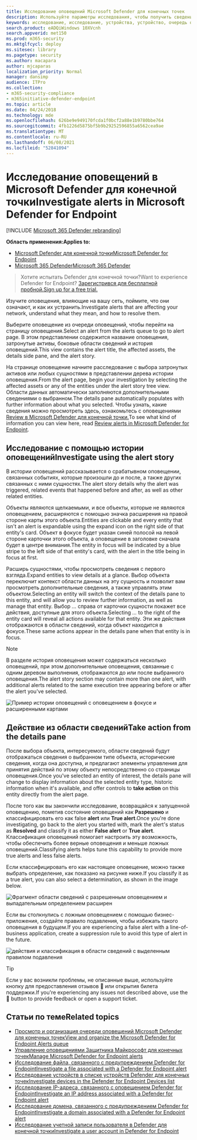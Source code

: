 ```yaml
---
title: Исследование оповещений Microsoft Defender для конечных точек
description: Используйте параметры исследования, чтобы получить сведения о оповещениях, влияющих на вашу сеть, что они означают и как их устранить.
keywords: исследование, исследование, устройства, устройство, очередь оповещений, панель мониторинга, IP-адрес, файл, отправка, отправка, глубокий анализ, хронология, поиск, домен, URL-адрес, IP
search.product: eADQiWindows 10XVcnh
search.appverid: met150
ms.prod: m365-security
ms.mktglfcycl: deploy
ms.sitesec: library
ms.pagetype: security
ms.author: macapara
author: mjcaparas
localization_priority: Normal
manager: dansimp
audience: ITPro
ms.collection:
- m365-security-compliance
- m365initiative-defender-endpoint
ms.topic: article
ms.date: 04/24/2018
ms.technology: mde
ms.openlocfilehash: 626be9e949170fcda1f0bcf2a88e1b9780bbe764
ms.sourcegitcommit: 4fb1226d5875bf5b9b29252596855a6562cea9ae
ms.translationtype: MT
ms.contentlocale: ru-RU
ms.lasthandoff: 06/08/2021
ms.locfileid: "52841094"
---
```

# <a name="investigate-alerts-in-microsoft-defender-for-endpoint"></a><span data-ttu-id="008c1-104">Исследование оповещений в Microsoft Defender для конечной точки</span><span class="sxs-lookup"><span data-stu-id="008c1-104">Investigate alerts in Microsoft Defender for Endpoint</span></span>

[!INCLUDE [Microsoft 365 Defender rebranding](../../includes/microsoft-defender.md)]

<span data-ttu-id="008c1-105">**Область применения:**</span><span class="sxs-lookup"><span data-stu-id="008c1-105">**Applies to:**</span></span>
- [<span data-ttu-id="008c1-106">Microsoft Defender для конечной точки</span><span class="sxs-lookup"><span data-stu-id="008c1-106">Microsoft Defender for Endpoint</span></span>](https://go.microsoft.com/fwlink/p/?linkid=2154037)
- [<span data-ttu-id="008c1-107">Microsoft 365 Defender</span><span class="sxs-lookup"><span data-stu-id="008c1-107">Microsoft 365 Defender</span></span>](https://go.microsoft.com/fwlink/?linkid=2118804)

><span data-ttu-id="008c1-108">Хотите испытать Defender для конечной точки?</span><span class="sxs-lookup"><span data-stu-id="008c1-108">Want to experience Defender for Endpoint?</span></span> [<span data-ttu-id="008c1-109">Зарегистрився для бесплатной пробной.</span><span class="sxs-lookup"><span data-stu-id="008c1-109">Sign up for a free trial.</span></span>](https://www.microsoft.com/microsoft-365/windows/microsoft-defender-atp?ocid=docs-wdatp-investigatealerts-abovefoldlink) 

<span data-ttu-id="008c1-110">Изучите оповещения, влияющие на вашу сеть, поймите, что они означают, и как их устранить.</span><span class="sxs-lookup"><span data-stu-id="008c1-110">Investigate alerts that are affecting your network, understand what they mean, and how to resolve them.</span></span>

<span data-ttu-id="008c1-111">Выберите оповещение из очереди оповещений, чтобы перейти на страницу оповещения.</span><span class="sxs-lookup"><span data-stu-id="008c1-111">Select an alert from the alerts queue to go to alert page.</span></span> <span data-ttu-id="008c1-112">В этом представлении содержится название оповещения, затронутые активы, боковые области сведений и история оповещений.</span><span class="sxs-lookup"><span data-stu-id="008c1-112">This view contains the alert title, the affected assets, the details side pane, and the alert story.</span></span>

<span data-ttu-id="008c1-113">На странице оповещение начните расследование с выбора затронутых активов или любых сущностями в представлении дерева истории оповещения.</span><span class="sxs-lookup"><span data-stu-id="008c1-113">From the alert page, begin your investigation by selecting the affected assets or any of the entities under the alert story tree view.</span></span> <span data-ttu-id="008c1-114">Области данных автоматически заполняются дополнительными сведениями о выбранном.</span><span class="sxs-lookup"><span data-stu-id="008c1-114">The details pane automatically populates with further information about what you selected.</span></span> <span data-ttu-id="008c1-115">Чтобы узнать, какие сведения можно просмотреть здесь, ознакомьтесь с оповещениями [Review в Microsoft Defender для конечной точки.](/microsoft-365/security/defender-endpoint/review-alerts)</span><span class="sxs-lookup"><span data-stu-id="008c1-115">To see what kind of information you can view here, read [Review alerts in Microsoft Defender for Endpoint](/microsoft-365/security/defender-endpoint/review-alerts).</span></span>

## <a name="investigate-using-the-alert-story"></a><span data-ttu-id="008c1-116">Исследование с помощью истории оповещений</span><span class="sxs-lookup"><span data-stu-id="008c1-116">Investigate using the alert story</span></span>

<span data-ttu-id="008c1-117">В истории оповещений рассказывается о срабатывном оповещении, связанных событиях, которые произошли до и после, а также других связанных с ними сущностях.</span><span class="sxs-lookup"><span data-stu-id="008c1-117">The alert story details why the alert was triggered, related events that happened before and after, as well as other related entities.</span></span>

<span data-ttu-id="008c1-118">Объекты являются щелкаемыми, и все объекты, которые не являются оповещением, расширяются с помощью значка расширения на правой стороне карты этого объекта.</span><span class="sxs-lookup"><span data-stu-id="008c1-118">Entities are clickable and every entity that isn't an alert is expandable using the expand icon on the right side of that entity's card.</span></span> <span data-ttu-id="008c1-119">Объект в фокусе будет указан синей полосой на левой стороне карточки этого объекта, а оповещение в заголовке сначала будет в центре внимания.</span><span class="sxs-lookup"><span data-stu-id="008c1-119">The entity in focus will be indicated by a blue stripe to the left side of that entity's card, with the alert in the title being in focus at first.</span></span>

<span data-ttu-id="008c1-120">Расширь сущностями, чтобы просмотреть сведения с первого взгляда.</span><span class="sxs-lookup"><span data-stu-id="008c1-120">Expand entities to view details at a glance.</span></span> <span data-ttu-id="008c1-121">Выбор объекта переключит контекст области данных на эту сущность и позволит вам просмотреть дополнительные сведения, а также управлять этим объектом.</span><span class="sxs-lookup"><span data-stu-id="008c1-121">Selecting an entity will switch the context of the details pane to this entity, and will allow you to review further information, as well as manage that entity.</span></span> <span data-ttu-id="008c1-122">Выбор *...* справа от карточки сущности покажет все действия, доступные для этого объекта.</span><span class="sxs-lookup"><span data-stu-id="008c1-122">Selecting *...* to the right of the entity card will reveal all actions available for that entity.</span></span> <span data-ttu-id="008c1-123">Эти же действия отображаются в области сведений, когда объект находится в фокусе.</span><span class="sxs-lookup"><span data-stu-id="008c1-123">These same actions appear in the details pane when that entity is in focus.</span></span>

> [!NOTE]
> <span data-ttu-id="008c1-124">В разделе история оповещения может содержаться несколько оповещений, при этом дополнительные оповещения, связанные с одним деревом выполнения, отображаются до или после выбранного оповещения.</span><span class="sxs-lookup"><span data-stu-id="008c1-124">The alert story section may contain more than one alert, with additional alerts related to the same execution tree appearing before or after the alert you've selected.</span></span>

![Пример истории оповещений с оповещением в фокусе и расширенными картами](images/alert-story-tree.png)

## <a name="take-action-from-the-details-pane"></a><span data-ttu-id="008c1-126">Действие из области сведений</span><span class="sxs-lookup"><span data-stu-id="008c1-126">Take action from the details pane</span></span>

<span data-ttu-id="008c1-127">После выбора объекта, интересуемого, области сведений будут отображаться сведения о выбранном типе объекта, исторические сведения,  когда она доступна, и предлагают элементы управления для принятия действий по этому объекту непосредственно со страницы оповещения.</span><span class="sxs-lookup"><span data-stu-id="008c1-127">Once you've selected an entity of interest, the details pane will change to display information about the selected entity type, historic information when it's available, and offer controls to **take action** on this entity directly from the alert page.</span></span>

<span data-ttu-id="008c1-128">После того как вы закончили исследование, возвращайся к запущенной оповещению, пометив состояние оповещений как **Разрешено** и классифицировать его как false **alert** или **True alert**.</span><span class="sxs-lookup"><span data-stu-id="008c1-128">Once you're done investigating, go back to the alert you started with, mark the alert's status as **Resolved** and classify it as either **False alert** or **True alert**.</span></span> <span data-ttu-id="008c1-129">Классификация оповещений помогает настроить эту возможность, чтобы обеспечить более верные оповещения и меньше ложных оповещений.</span><span class="sxs-lookup"><span data-stu-id="008c1-129">Classifying alerts helps tune this capability to provide more true alerts and less false alerts.</span></span>

<span data-ttu-id="008c1-130">Если классифицировать его как настоящее оповещение, можно также выбрать определение, как показано на рисунке ниже.</span><span class="sxs-lookup"><span data-stu-id="008c1-130">If you classify it as a true alert, you can also select a determination, as shown in the image below.</span></span>

![Фрагмент области сведений с разрешенным оповещением и выпадательным определением расширен](images/alert-details-resolved-true.png)

<span data-ttu-id="008c1-132">Если вы столкнулись с ложным оповещением с помощью бизнес-приложения, создайте правило подавления, чтобы избежать такого оповещения в будущем.</span><span class="sxs-lookup"><span data-stu-id="008c1-132">If you are experiencing a false alert with a line-of-business application, create a suppression rule to avoid this type of alert in the future.</span></span>

![действия и классификация в области сведений с выделенным правилом подавления](images/alert-false-suppression-rule.png)

> [!TIP]
> <span data-ttu-id="008c1-134">Если у вас возникли проблемы, не описанные выше, используйте кнопку для предоставления отзывов 🙂 или открытия билета поддержки.</span><span class="sxs-lookup"><span data-stu-id="008c1-134">If you're experiencing any issues not described above, use the 🙂 button to provide feedback or open a support ticket.</span></span>


## <a name="related-topics"></a><span data-ttu-id="008c1-135">Статьи по теме</span><span class="sxs-lookup"><span data-stu-id="008c1-135">Related topics</span></span>
- [<span data-ttu-id="008c1-136">Просмотр и организация очереди оповещений Microsoft Defender для конечных точек</span><span class="sxs-lookup"><span data-stu-id="008c1-136">View and organize the Microsoft Defender for Endpoint Alerts queue</span></span>](alerts-queue.md)
- [<span data-ttu-id="008c1-137">Управление оповещениями Защитника Майкрософт для конечных точек</span><span class="sxs-lookup"><span data-stu-id="008c1-137">Manage Microsoft Defender for Endpoint alerts</span></span>](manage-alerts.md)
- [<span data-ttu-id="008c1-138">Исследование файла, связанного с предупреждением Defender for Endpoint</span><span class="sxs-lookup"><span data-stu-id="008c1-138">Investigate a file associated with a Defender for Endpoint alert</span></span>](investigate-files.md)
- [<span data-ttu-id="008c1-139">Исследование устройств в списке устройств Defender для конечных точек</span><span class="sxs-lookup"><span data-stu-id="008c1-139">Investigate devices in the Defender for Endpoint Devices list</span></span>](investigate-machines.md)
- [<span data-ttu-id="008c1-140">Исследование IP-адреса, связанного с оповещением Defender for Endpoint</span><span class="sxs-lookup"><span data-stu-id="008c1-140">Investigate an IP address associated with a Defender for Endpoint alert</span></span>](investigate-ip.md)
- [<span data-ttu-id="008c1-141">Исследование домена, связанного с предупреждением Defender for Endpoint</span><span class="sxs-lookup"><span data-stu-id="008c1-141">Investigate a domain associated with a Defender for Endpoint alert</span></span>](investigate-domain.md)
- [<span data-ttu-id="008c1-142">Исследование учетной записи пользователя в Defender для конечной точки</span><span class="sxs-lookup"><span data-stu-id="008c1-142">Investigate a user account in Defender for Endpoint</span></span>](investigate-user.md)


